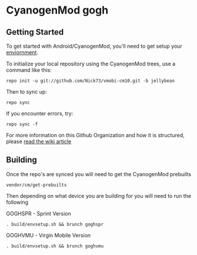 CyanogenMod gogh
===========

Getting Started
---------------

To get started with Android/CyanogenMod, you'll need to get setup your
[enviornment](hhttp://vmobi.us/?page_id=8).

To initialize your local repository using the CyanogenMod trees, use a command like this:

    repo init -u git://github.com/Nick73/vmobi-cm10.git -b jellybean

Then to sync up:

    repo sync
    
If you encounter errors, try:

    repo sync -f

For more information on this Github Organization and how it is structured, 
please [read the wiki article](http://wiki.cyanogenmod.org/index.php/Github_Organization)

Building
--------

Once the repo's are synced you will need to get the CyanogenMod prebuilts

    vendor/cm/get-prebuilts
    

Then depending on what device you are building for you will need to run the following

GOGHSPR - Sprint Version

    . build/envsetup.sh && brunch goghspr

GOGHVMU - Virgin Mobile Version

    . build/envsetup.sh && brunch goghvmu

